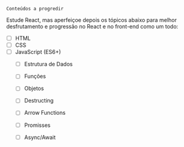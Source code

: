 	Conteúdos a progredir

Estude React, mas aperfeiçoe depois os tópicos abaixo para melhor desfrutamento e progressão no React e no front-end como um todo:

- [ ] HTML
- [ ] CSS
- [ ] JavaScript (ES6+)
	- [ ] Estrutura de Dados
	- [ ] Funções
	- [ ] Objetos
	- [ ] Destructing
	- [ ] Arrow Functions
	- [ ] Promisses
	- [ ] Async/Await

